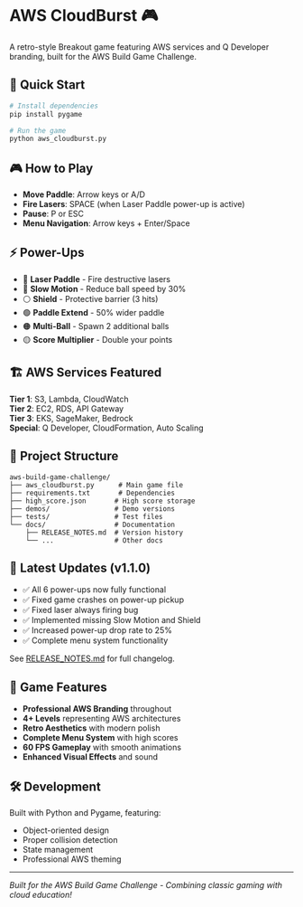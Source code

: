 # AWS CloudBurst 🎮

A retro-style Breakout game featuring AWS services and Q Developer branding, built for the AWS Build Game Challenge.

## 🚀 Quick Start

```bash
# Install dependencies
pip install pygame

# Run the game
python aws_cloudburst.py
```

## 🎮 How to Play

- **Move Paddle**: Arrow keys or A/D
- **Fire Lasers**: SPACE (when Laser Paddle power-up is active)
- **Pause**: P or ESC
- **Menu Navigation**: Arrow keys + Enter/Space

## ⚡ Power-Ups

- 🔴 **Laser Paddle** - Fire destructive lasers
- 🔵 **Slow Motion** - Reduce ball speed by 30%
- ⚪ **Shield** - Protective barrier (3 hits)
- 🟢 **Paddle Extend** - 50% wider paddle
- 🟠 **Multi-Ball** - Spawn 2 additional balls
- 🟡 **Score Multiplier** - Double your points

## 🏗️ AWS Services Featured

**Tier 1**: S3, Lambda, CloudWatch  
**Tier 2**: EC2, RDS, API Gateway  
**Tier 3**: EKS, SageMaker, Bedrock  
**Special**: Q Developer, CloudFormation, Auto Scaling

## 📁 Project Structure

```
aws-build-game-challenge/
├── aws_cloudburst.py      # Main game file
├── requirements.txt       # Dependencies
├── high_score.json       # High score storage
├── demos/                # Demo versions
├── tests/                # Test files
└── docs/                 # Documentation
    ├── RELEASE_NOTES.md  # Version history
    └── ...               # Other docs
```

## 🔄 Latest Updates (v1.1.0)

- ✅ All 6 power-ups now fully functional
- ✅ Fixed game crashes on power-up pickup
- ✅ Fixed laser always firing bug
- ✅ Implemented missing Slow Motion and Shield
- ✅ Increased power-up drop rate to 25%
- ✅ Complete menu system functionality

See [RELEASE_NOTES.md](docs/RELEASE_NOTES.md) for full changelog.

## 🎯 Game Features

- **Professional AWS Branding** throughout
- **4+ Levels** representing AWS architectures
- **Retro Aesthetics** with modern polish
- **Complete Menu System** with high scores
- **60 FPS Gameplay** with smooth animations
- **Enhanced Visual Effects** and sound

## 🛠️ Development

Built with Python and Pygame, featuring:
- Object-oriented design
- Proper collision detection
- State management
- Professional AWS theming

---

*Built for the AWS Build Game Challenge - Combining classic gaming with cloud education!*
